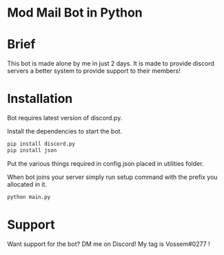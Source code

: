 # Mod Mail Bot in Python

#  Brief
This bot is made alone by me in just 2 days. It is made to provide discord servers a better system to provide support to their members!

# Installation

Bot requires latest version of discord.py.

Install the dependencies to start the bot.

```sh
pip install discord.py
pip install json
```
Put the various things required in config.json placed in utilities folder.

When bot joins your server simply run setup command with the prefix you allocated in it.
```sh
python main.py
```

# Support
Want support for the bot? DM me on Discord! My tag is Vossem#0277 !

